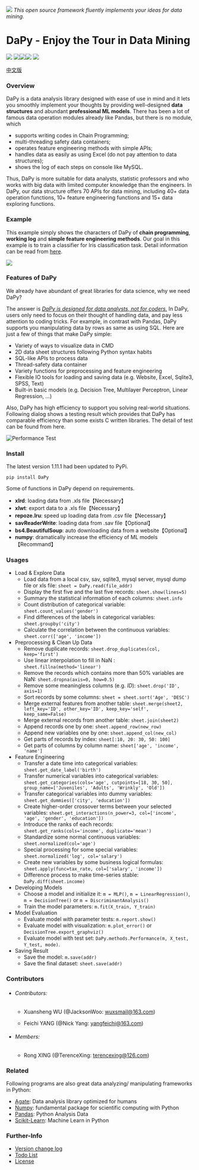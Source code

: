 <img src="https://github.com/JacksonWuxs/DaPy/blob/master/doc/material/DaPy.png">
<i>This open source framework fluently implements your ideas for data mining.</i>

# DaPy - Enjoy the Tour in Data Mining

![](https://img.shields.io/badge/Version-1.11.1-green.svg)  ![](https://img.shields.io/badge/Python2-pass-green.svg)![](https://img.shields.io/badge/Python3-pass-green.svg)![](https://img.shields.io/badge/Download-PyPi-green.svg)  ![](https://img.shields.io/badge/License-GNU-blue.svg)

[中文版](https://github.com/JacksonWuxs/DaPy/blob/master/README_Chinese.md)

### Overview

DaPy is a data analysis library designed with ease of use in mind and it lets you smoothly implement your thoughts by providing well-designed **data structures** and abundant  **professional ML models**. There has been a lot of famous data operation modules already like Pandas, but there is no module, which

* supports writing codes in Chain Programming;
* multi-threading safety data containers;
* operates feature engineering methods with simple APIs;
* handles data as easily as using Excel (do not pay attention to data structures);
* shows the log of each steps on console like MySQL.

Thus, DaPy is more suitable for data analysts, statistic professors and who works with big data with limited  computer knowledge than the engineers. In DaPy, our data structure offers 70 APIs for data mining, including 40+ data operation functions, 10+ feature engineering functions and 15+ data exploring functions.

### Example

This example simply shows the characters of DaPy of **chain programming**, **working log** and **simple feature engineering methods**. Our goal in this example is to train a classifier for Iris classification task. Detail information can be read from [here](https://github.com/JacksonWuxs/DaPy/blob/master/doc/Quick%20Start/English.md).

![](https://github.com/JacksonWuxs/DaPy/blob/master/doc/Quick%20Start/quick_start.gif)

### Features of DaPy

We already have abundant of great libraries for data science, why we need DaPy? 

The answer is <u>*DaPy is designed for data analysts, not for coders.*</u>  In DaPy, users only need to focus on their thought of handling data, and pay less attention to coding tricks. For example, in contrast with Pandas, DaPy supports you manipulating data by rows as same as using SQL. Here are just a few of things that make DaPy simple:  

- Variety of ways to visualize data in CMD
- 2D data sheet structures following Python syntax habits
- SQL-like APIs to process data
- Thread-safety data container
- Variety functions for preprocessing and feature engineering
- Flexible IO tools for loading and saving data (e.g. Website, Excel, Sqlite3, SPSS, Text)
- Built-in basic models (e.g. Decision Tree, Multilayer Perceptron, Linear Regression, ...)

Also, DaPy has high efficiency to support you solving real-world situations. Following dialog shows a testing result which provides that DaPy has comparable efficiency than some exists C written libraries. The detail of test can be found from here.

![Performance Test](https://github.com/JacksonWuxs/DaPy/blob/master/doc/material/Result.jpg)

### Install

The latest version 1.11.1 had been updated to PyPi.

```
pip install DaPy
```

Some of functions in DaPy depend on requirements.

- **xlrd**: loading data from .xls file【Necessary】
- **xlwt**: export data to a .xls file【Necessary】
- **repoze.lru**: speed up loading data from .csv file【Necessary】
- **savReaderWrite**: loading data from .sav file【Optional】
- **bs4.BeautifulSoup**: auto downloading data from a website【Optional】
- **numpy**: dramatically increase the efficiency of ML models【Recommand】 


### Usages

- Load & Explore Data
  - Load data from a local csv, sav, sqlite3, mysql server, mysql dump file or xls file: ```sheet = DaPy.read(file_addr)```
  - Display the first five and the last five records: `sheet.show(lines=5)`
  - Summary the statistical information of each columns: ```sheet.info```
  - Count distribution of categorical variable: ```sheet.count_values('gender')```
  - Find differences of the labels in categorical variables: ```sheet.groupby('city')```
  - Calculate the correlation between the continuous variables: ```sheet.corr(['age', 'income'])```
- Preprocessing & Clean Up Data
  - Remove duplicate records: `sheet.drop_duplicates(col, keep='first')`
  - Use linear interpolation to fill in NaN : ```sheet.fillna(method='linear')``` 
  - Remove the records which contains more than 50% variables are NaN: `sheet.dropna(axis=0, how=0.5)`
  - Remove some meaningless columns (e.g. *ID*): ```sheet.drop('ID', axis=1)```
  - Sort records by some columns: `sheet = sheet.sort('Age', 'DESC')`
  - Merge external features from another table: `sheet.merge(sheet2, left_key='ID', other_key='ID', keep_key='self', keep_same=False)`
  - Merge external records from another table: `sheet.join(sheet2)`
  - Append records one by one: `sheet.append_row(new_row)`
  - Append new variables one by one: `sheet.append_col(new_col)`
  - Get parts of records by index: `sheet[:10, 20: 30, 50: 100]`
  - Get parts of columns by column name: `sheet['age', 'income', 'name']`
- Feature Engineering
  - Transfer a date time into  categorical variables: `sheet.get_date_label('birth')`
  - Transfer numerical variables into categorical variables: `sheet.get_categories(cols='age', cutpoints=[18, 30, 50], group_name=['Juveniles', 'Adults', 'Wrinkly', 'Old'])`
  - Transfer categorical variables into dummy variables: `sheet.get_dummies(['city', 'education'])`
  - Create higher-order crossover terms between your selected variables: `sheet.get_interactions(n_power=3, col=['income', 'age', 'gender', 'education'])`
  - Introduce the ranks of each records: `sheet.get_ranks(cols='income', duplicate='mean')`
  - Standardize some normal continuous variables: ```sheet.normalized(col='age')```
  - Special processing for some special variables: ```sheet.normalized('log', col='salary')```
  - Create new variables by some business logical formulas: ```sheet.apply(func=tax_rate, col=['salary', 'income'])```
  - Difference process to make time-series stable: `DaPy.diff(sheet.income)`
- Developing Models
  - Choose a model and initialize it: ```m = MLP()```, ```m = LinearRegression()```, ```m = DecisionTree()``` or  ```m = DiscriminantAnalysis()``` 
  - Train the model parameters: ```m.fit(X_train, Y_train)```
- Model Evaluation
  - Evaluate model with  parameter tests: ```m.report.show()```
  - Evaluate model with  visualization: ```m.plot_error()``` or ```DecisionTree.export_graphviz()```
  - Evaluate model with test set: ```DaPy.methods.Performance(m, X_test, Y_test, mode)```.
- Saving Result
  - Save the model: ```m.save(addr)```
  - Save the final dataset: ```sheet.save(addr)```

### Contributors

- ###### Contributors:

    - Xuansheng WU (@JacksonWoo: wuxsmail@163.com)   

    - Feichi YANG  (@Nick Yang: yangfeichi@163.com)  

- ###### Members:

    - Rong XING (@TerenceXing: terencexing@126.com)

### Related

Following programs are also great data analyzing/ manipulating frameworks in Python:

* [Agate](https://github.com/wireservice/agate): Data analysis library optimized for humans
* [Numpy](https://github.com/numpy/numpy): fundamental package for scientific computing with Python
* [Pandas](https://github.com/pandas-dev/pandas): Python Analysis Data 
* [Scikit-Learn](https://github.com/scikit-learn/scikit-learn): Machine Learn in Python  

### Further-Info

-  [Version change log](https://github.com/JacksonWuxs/DaPy/blob/master/doc/homepage/Version-Log.md)
- [Todo List](https://github.com/JacksonWuxs/DaPy/blob/master/doc/homepage/TODO.md)
- [License](https://github.com/JacksonWuxs/DaPy/blob/master/doc/homepage/License.md)



